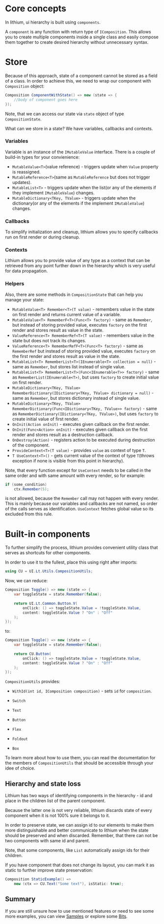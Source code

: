 # Core concepts

In lithium, ui hierarchy is built using `components`.

A `component` is any function with return type of `IComposition`. This allows you to create multiple components inside a single class and easily compose them together to create desired hierarchy without unnecessary syntax.

# Store

Because of this approach, state of a component cannot be stored as a field of a class. In order to achieve this, we need to wrap our component with `Composition` object:

```cs
Composition ComponentWithState() => new (state => {
    //body of component goes here
});
```

Note, that we can access our state via `state` object of type `CompositionState`.



What can we store in a state? We have variables, callbacks and contexts.

### Variables

Variable is an instance of the `IMutableValue` interface. There is a couple of build-in types for your convienience:

* `MutableValue<T>`(value reference) - triggers update when `Value` property is reassigned.
* `MutableReference<T>`(same as `MutableReference` but does not trigger updates).
* `MutableList<T>` - triggers update when the list(or any of the elements if they implement `IMutableValue`) changes.
* `MutableDictionary<TKey, TValue>` - triggers update when the dictionary(or any of the elements if the implement `IMutableValue`) changes.

### Callbacks

To simplify initialization and cleanup, lithium allows you to specify callbacks run on first render or during cleanup.

### Contexts

Lithium allows you to provide value of any type as a context that can be retrieved from any point further down in the hierarchy which is very useful for data propagation.

### Helpers

Also, there are some methods in `CompositionState` that can help you manage your state:

* `MutableValue<T> Remember<T>(T value)` - remembers value in the state on first render and returns current value of a variable.
* `MutableValue<T> RememberF<T>(Func<T> factory)` - same as `Remember`, but instead of storing provided value, executes `factory` on the first render and stores result as value in the state.
* `ValueReference<T> RememberRef<T>(T value)` - remembers value in the state but does not track its changes.
* `ValueReference<T> RememberRefF<T>(Func<T> factory)` - same as `RememberRef` but instead of storing provided value, executes `factory` on the first render and stores result as value in the state.
* `MutableList<T> RememberList<T>(IEnumerable<T> collection = null)` - same as `Remember`, but stores list instead of single value.
* `MutableList<T> RememberList<T>(Func<IEnumerable<T>> factory)` - same as `RememberList(IEnumerable<T>)`, but uses `factory` to create initial value on first render.
* `MutableDictionary<TKey, TValue> RememberDictionary(IDictionary<TKey, TValue> dictionary = null)` - same as `Remember`, but stores dictionary instead of single value.
* `MutableDictionary<TKey, TValue> RememberDictionary(Func<IDictionary<TKey, TValue>> factory)` - same as `RememberDictionary(IDictionary<TKey, TValue>)`, but uses `factory` to create initial value of first render.
* `OnInit(Action onInit)` - executes given callback on the first render.
* `OnInit(Func<Action> onInit)` - executes given callback on the first render and stores result as a destruction callback.
* `OnDestroy(Action)` - registers action to be executed during destruction of the component.
* `ProvideContext<T>(T value)` - provides `value` as context of type `T`.
* `T UseContext<T>()` - gets current value of the context of type `T`(throws exception if none is visible from this point in hierarchy).

Note, that every function except for `UseContext` needs to be called in the same order and with same amount with every render, so for example:

```cs
if (some_condition)
    ctx.Remember(5);
```

is not allowed, because the `Remember` call may not happen with every render. This is mainly because our variables and callbacks are not named, so order of the calls serves as identification. `UseContext` fetches global value so its excluded from this rule.

# Built-in components

To further simplify the process, lithium provides convenient utility class that serves as shortcuts for other components.

In order to use it to the fullest, place this using right after imports:

```cs
using CU = UI.Lt.Utils.CompositionUtils;
```

Now, we can reduce:

```cs
Composition Toggle() => new (state => {
    var toggleState = state.Remember(false);
    
    return UI.Lt.Common.Button.V(
        onClick: () => toggleState.Value = !toggleState.Value,
        content: toggleState.Value ? "On" : "Off"
    ); 
});
```

to:

```cs
Composition Toggle() => new (state => {
    var toggleState = state.Remember(false);
    
    return CU.Button(
        onClick: () => toggleState.Value = !toggleState.Value,
        content: toggleState.Value ? "On" : "Off"
    ); 
});
```

`CompositionUtils` provides:

* `WithId(int id, IComposition composition)` - sets `id` for `composition`.

* `Switch`

* `Text`

* `Button`

* `Flex`

* `Foldout`

* `Box`

To learn more about how to use them, you can read the documentation for the members of `CompositionUtils` that should be accessible through your idee of choice.

## Hierarchy and state loss

Lithium has two ways of identifying components in the hierarchy - id and place in the children list of the parent component.

Because the latter one is not very reliable, lithium discards state of every component when it is not 100% sure it belongs to it.

In order to preserve state, we can assign id to our elements to make them more distinguishable and better communicate to lithium when the state should be preserved and when discarded. Remember, that there can not be two components with same id and parent.

Note, that some components, like `List` automatically assign ids for their children.

If you have component that does not change its layout, you can mark it as static to further improve state preservation:

```cs
Composition StaticExample() =>
    new (ctx => CU.Text("Some text"), isStatic: true);
```

## Summary

If you are still unsure how to use mentioned features or need to see some more examples, you can view [Samples](../Samples~/README.md) or explore some [Bits](bits.md).


